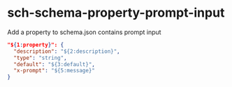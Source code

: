 # sch-schema-property-prompt-input

Add a property to schema.json contains prompt input

```json
"${1:property}": {
  "description": "${2:description}",
  "type": "string",
  "default": "${3:default}",
  "x-prompt": "${5:message}"
}
```
